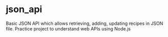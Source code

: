 # json_api
Basic JSON API which allows retrieving, adding, updating recipes in JSON file. 
Practice project to understand web APIs using Node.js
